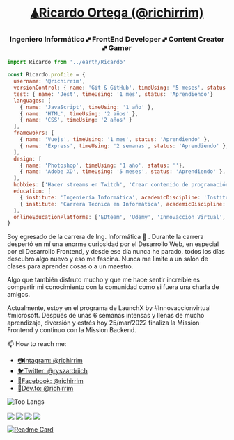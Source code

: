 <h1 align="center"><a href="https://dev.to/richirrim" target="_blank">🛦Ricardo Ortega (@richirrim)</a></h1>
<h3 align="center">Ingeniero Informático 🙾 FrontEnd Developer 🙾 Content Creator 🙾 Gamer</h3>

```js
import Ricardo from '../earth/Ricardo'

const Ricardo.profile = {
  username: '@richirrim',
  versionControl: { name: 'Git & GitHub', timeUsing: '5 meses', status: 'Aprendiendo' },
  test: { name: 'Jest', timeUsing: '1 mes', status: 'Aprendiendo'}
  languages: [
    { name: 'JavaScript', timeUsing: '1 año' }, 
    { name: 'HTML', timeUsing: '2 años' }, 
    { name: 'CSS', timeUsing: '2 años' }
  ],
  framewokrs: [
    { name: 'Vuejs', timeUsing: '1 mes', status: 'Aprendiendo' }, 
    { name: 'Express', timeUsing: '2 semanas', status: 'Aprendiendo' }, 
  ],
  design: [
    { name: 'Photoshop', timeUsing: '1 año', status: ''}, 
    { name: 'Adobe XD', timeUsing: '5 meses', status: 'Aprendiendo' }, 
  ],
  hobbies: ['Hacer streams en Twitch', 'Crear contenido de programación', 'Dance', 'Diseñar', 'Videojuegos'],
  education: [
    { institute: 'Ingeniería Informática', academicDiscipline: 'Instituto tecnológico de Campeche', startDate: 'Ene. 2014', finishDate: 'Jul. 2019' }, 
    { institute: 'Carrera Técnica en Informática', academicDiscipline: 'Conalep Campeche', startDate: 'Ene. 2011', finishDate: 'Jul. 2013' }, 
  ],
  onlineEducationPlatforms: ['EDteam', 'Udemy', 'Innovaccion Virtual', 'escuela.vue']
}
```

Soy egresado de la carrera de Ing. Informática 🎉 . Durante la carrera despertó en mí una enorme curiosidad por el Desarrollo Web, en especial por el Desarrollo Frontend, y desde ese día nunca he parado, todos los días descubro algo nuevo y eso me fascina. Nunca me limite a un salón de clases para aprender cosas o a un maestro.

Algo que también disfruto mucho y que me hace sentir increíble es compartir mi conocimiento con la comunidad como si fuera una charla de amigos.

Actualmente, estoy en el programa de LaunchX by #Innovaccionvirtual #microsoft. Después de unas 6 semanas intensas y llenas de mucho aprendizaje, diversión y estrés hoy 25/mar/2022 finaliza la Mission Frontend y continuo con la Mission Backend.

📫 How to reach me:
- [📷Intagram: @richirrim](https://www.instagram.com/richirrim/)
- [🐦Twitter: @ryszardriich](https://twitter.com/ryszardriich)
- [🔵Facebook: @richirrim](https://www.facebook.com/richirrim)
- [🔵Dev.to: @richirrim](https://dev.to/richirrim)


![Top Langs](https://github-readme-stats.vercel.app/api/top-langs/?username=richirrim&layout=compact&theme=radical)


<div>
  <a href="https://github.com/richirrim/pokedex-website" target="_blank">
    <img align="center" src="https://github-readme-stats.vercel.app/api/pin/?show_owner=richirrim&username=richirrim&repo=pokedex-website&theme=radical" />
  </a>
  
  <a href="https://github.com/richirrim/platilla-mikrotik-hotspot" target="_blank">
    <img align="center" src="https://github-readme-stats.vercel.app/api/pin/?show_owner=richirrim&username=richirrim&repo=platilla-mikrotik-hotspot&theme=radical" />
  </a>
  
  <a href="https://github.com/richirrim/vaccination-landing-page" target="_blank">
    <img align="center" src="https://github-readme-stats.vercel.app/api/pin/?show_owner=richirrim&username=richirrim&repo=vaccination-landing-page&theme=radical" />
  </a>
  
  <a href="https://github.com/richirrim/clone-edcamp" target="_blank">
    <img align="center" src="https://github-readme-stats.vercel.app/api/pin/?show_owner=richirrim&username=richirrim&repo=clone-edcamp&theme=radical" />
  </a>
  
</div>

[![Readme Card](https://github-readme-stats.vercel.app/api/pin/?show_owner=richirrim&username=richirrim&repo=pasteleria-double-l&theme=radical)](https://github.com/richirrim/pasteleria-double-l)

<!--
**richirrim/richirrim** is a ✨ _special_ ✨ repository because its `README.md` (this file) appears on your GitHub profile.

Here are some ideas to get you started:

- 🔭 I’m currently working on ...
- 🌱 I’m currently learning ...
- 👯 I’m looking to collaborate on ...
- 🤔 I’m looking for help with ...
- 💬 Ask me about ...
- 📫 How to reach me: ...
- 😄 Pronouns: ...
- ⚡ Fun fact: ...
-->
